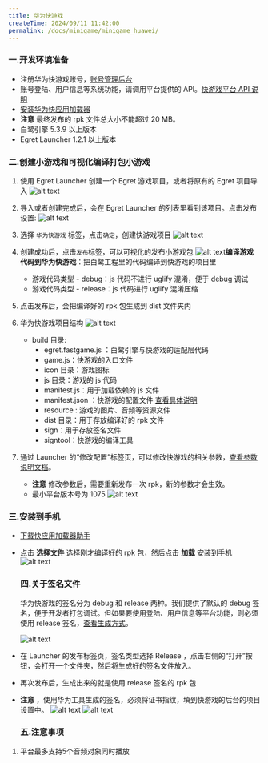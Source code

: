 ```yaml
---
title: 华为快游戏
createTime: 2024/09/11 11:42:00
permalink: /docs/minigame/minigame_huawei/
---
```


### 一.开发环境准备[​](#一开发环境准备 "一.开发环境准备的直接链接")

- 注册华为快游戏账号，[账号管理后台](https://developer.huawei.com/consumer/cn/service/josp/agc/index.html)
- 账号登陆、用户信息等系统功能，请调用平台提供的 API。[快游戏平台 API 说明](https://developer.huawei.com/consumer/cn/doc/development/quickApp-References/quickgame-api-account)
- [安装华为快应用加载器](https://developer.huawei.com/consumer/cn/doc/development/quickApp-Guides/quickapp-installtool#loader)
- **注意** 最终发布的 rpk 文件总大小不能超过 20 MB。
- 白鹭引擎 5.3.9 以上版本
- Egret Launcher 1.2.1 以上版本

### 二.创建小游戏和可视化编译打包小游戏[​](#二创建小游戏和可视化编译打包小游戏 "二.创建小游戏和可视化编译打包小游戏的直接链接")

1.  使用 Egret Launcher 创建一个 Egret 游戏项目，或者将原有的 Egret 项目导入 ![alt text](image.png)

2.  导入或者创建完成后，会在 Egret Launcher 的列表里看到该项目。点击发布设置: ![alt text](image-1.png)

3.  选择 `华为快游戏` 标签，点击`确定`，创建快游戏项目 ![alt text](image-2.png)

4.  创建成功后，点击`发布`标签，可以可视化的发布小游戏包 ![alt text](image-3.png)**编译游戏代码到华为快游戏**：把白鹭工程里的代码编译到快游戏的项目里

    - 游戏代码类型 - debug：js 代码不进行 uglify 混淆，便于 debug 调试
    - 游戏代码类型 - release：js 代码进行 uglify 混淆压缩
5.  点击发布后，会把编译好的 rpk 包生成到 dist 文件夹内

6.  华为快游戏项目结构
    ![alt text](image-4.png)

    - build 目录:
        - egret.fastgame.js ：白鹭引擎与快游戏的适配层代码
        - game.js：快游戏的入口文件
        - icon 目录：游戏图标
        - js 目录：游戏的 js 代码
        - manifest.js：用于加载依赖的 js 文件
        - manifest.json ：快游戏的配置文件 [查看具体说明](https://developer.huawei.com/consumer/cn/doc/development/quickApp-Guides/quickgame-develop-runtime-game#manifestDesc)
        - resource : 游戏的图片、音频等资源文件
        - dist 目录：用于存放编译好的 rpk 文件
        - sign：用于存放签名文件
        - signtool：快游戏的编译工具
7.  通过 Launcher 的“修改配置”标签页，可以修改快游戏的相关参数，[查看参数说明文档](https://developer.huawei.com/consumer/cn/doc/development/quickApp-Guides/quickgame-develop-runtime-game#manifestDesc)。

    - **注意** 修改参数后，需要重新发布一次 rpk，新的参数才会生效。
    - 最小平台版本号为 1075 ![alt text](image-5.png)

### 三.安装到手机[​](#三安装到手机 "三.安装到手机的直接链接")

- [下载快应用加载器助手](https://developer.huawei.com/consumer/cn/doc/development/quickApp-Guides/quickapp-installtool#h1-1575365509063)

- 点击 **选择文件** 选择刚才编译好的 rpk 包，然后点击 **加载** 安装到手机 ![alt text](image-6.png)

    ### 四.关于签名文件[​](#四关于签名文件 "四.关于签名文件的直接链接")

    华为快游戏的签名分为 debug 和 release 两种。我们提供了默认的 debug 签名，便于开发者打包调试。但如果要使用登陆、用户信息等平台功能，则必须使用 release 签名，[查看生成方式](https://developer.huawei.com/consumer/cn/doc/development/quickApp-Guides/quickapp-generate-fingerprint)。

    ![alt text](image-7.png)

- 在 Launcher 的发布标签页，签名类型选择 Release ，点击右侧的“打开”按钮，会打开一个文件夹，然后将生成好的签名文件放入。

- 再次发布后，生成出来的就是使用 release 签名的 rpk 包

- **注意** ，使用华为工具生成的签名，必须将证书指纹，填到快游戏的后台的项目设置中。
    ![alt text](image-8.png) ![alt text](image-9.png)

    ### 五.注意事项[​](#五注意事项 "五.注意事项的直接链接")

1.  平台最多支持5个音频对象同时播放
